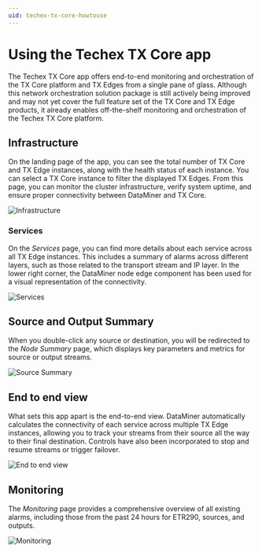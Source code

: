 ```yaml
---
uid: techex-tx-core-howtouse
---
```


# Using the Techex TX Core app

The Techex TX Core app offers end-to-end monitoring and orchestration of the TX Core platform and TX Edges from a single pane of glass. Although this network orchestration solution package is still actively being improved and may not yet cover the full feature set of the TX Core and TX Edge products, it already enables off-the-shelf monitoring and orchestration of the Techex TX Core platform.

## Infrastructure

On the landing page of the app, you can see the total number of TX Core and TX Edge instances, along with the health status of each instance. You can select a TX Core instance to filter the displayed TX Edges. From this page, you can monitor the cluster infrastructure, verify system uptime, and ensure proper connectivity between DataMiner and TX Core.

![Infrastructure](~/user-guide/images/techex-txcore-infrastructure.png)

### Services

On the *Services* page, you can find more details about each service across all TX Edge instances. This includes a summary of alarms across different layers, such as those related to the transport stream and IP layer. In the lower right corner, the DataMiner node edge component has been used for a visual representation of the connectivity.

![Services](~/user-guide/images/techex-txcore-services.png)

## Source and Output Summary

When you double-click any source or destination, you will be redirected to the *Node Summary* page, which displays key parameters and metrics for source or output streams.

![Source Summary](~/user-guide/images/techex-txcore-source.png)

## End to end view

What sets this app apart is the end-to-end view. DataMiner automatically calculates the connectivity of each service across multiple TX Edge instances, allowing you to track your streams from their source all the way to their final destination. Controls have also been incorporated to stop and resume streams or trigger failover.

![End to end view](~/user-guide/images/techex-txcore-e2e.png)

## Monitoring

The *Monitoring* page provides a comprehensive overview of all existing alarms, including those from the past 24 hours for ETR290, sources, and outputs.

![Monitoring](~/user-guide/images/techex-txcore-monitoring.png)
